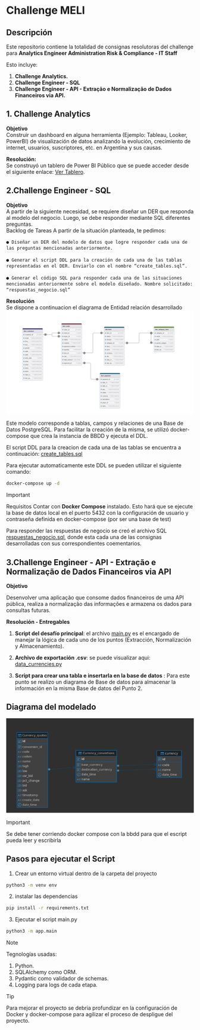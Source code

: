 
# Challenge MELI


## Descripción

Este repositorio contiene la totalidad de consignas resolutoras del challenge para **Analytics Engineer Administration Risk & Compliance - IT Staff**

Esto incluye: 

1. **Challenge Analytics.**
2. **Challenge Engineer - SQL** 
3. **Challenge Engineer - API - Extração e Normalização de Dados Financeiros via API.**


## 1. Challenge Analytics
**Objetivo**  
Construir un dashboard en alguna herramienta (Ejemplo: Tableau, Looker, PowerBI) de visualización de datos analizando la evolución, crecimiento de internet, usuarios, suscriptores, etc. en Argentina y sus causas.  

**Resolución:**  
Se construyó un tablero de Power BI Público que se puede acceder desde el siguiente enlace: [Ver Tablero](https://app.powerbi.com/view?r=eyJrIjoiZWRkYjJlMDgtZjA1NS00ODY2LWJkMzUtYjZiMzQ4Mjg4OGMzIiwidCI6Ijg1NzhhMzVmLTQ2MTEtNGNhNC04Y2NiLWFkNzhmYmJiNTdmZCIsImMiOjR9).


## 2.Challenge Engineer - SQL
**Objetivo**  
A partir de la siguiente necesidad, se requiere diseñar un DER que responda al modelo del negocio. Luego, se debe responder mediante SQL diferentes preguntas.     
Backlog de Tareas
A partir de la situación planteada, te pedimos: 

    ● Diseñar un DER del modelo de datos que logre responder cada una de las preguntas mencionadas anteriormente. 

    ● Generar el script DDL para la creación de cada una de las tablas representadas en el DER. Enviarlo con el nombre “create_tables.sql”. 

    ● Generar el código SQL para responder cada una de las situaciones mencionadas anteriormente sobre el modelo diseñado. Nombre solicitado: “respuestas_negocio.sql”

**Resolución**  
Se dispone a continuacion el diagrama de Entidad relación desarrollado 
![Diagrama de entidad relacion](/images/DER_SQL.png)

Este modelo corresponde a tablas, campos y relaciones de una Base de Datos PostgreSQL. Para facilitar la creación de la misma, se utilizó docker-compose que crea la instancia de BBDD y ejecuta el DDL. 


El script DDL para la creacion de cada una de las tablas se encuentra a continuación: 
[create_tables.sql](/database/create_tables.sql)

Para ejecutar automaticamente este DDL se pueden utilizar el siguiente comando: 


```bash 
docker-compose up -d
```
> [!IMPORTANT]
> Requisitos
> Contar con **Docker Compose** instalado.
> Esto hará que se ejecute la base de datos local en el puerto 5432 con la configuración de usuario y contraseña definida en docker-compose (por ser una base de test)

Para responder las respuestas de negocio se creó el archivo SQL [respuestas_negocio.sql](/database/respuestas_negocio.sql), donde esta cada una de las consignas desarrolladas con sus correspondientes coementarios. 


## 3.Challenge Engineer - API - Extração e Normalização de Dados Financeiros via API   
**Objetivo** 

Desenvolver uma aplicação que consome dados financeiros de uma API pública, realiza a normalização das informações e armazena os dados para consultas futuras.

**Resolución - Entregables**

1. **Script del desafío principal**: el archivo [main.py](/app/main.py) es el encargado de manejar la lógica de cada uno de los puntos (Extracción, Normalización y Almacenamiento).

2. **Archivo de exportación .csv**: se puede visualizar aqui:  [data_currencies.py](currency_quotes.csv)
3. **Script para crear una tabla e insertarla en la base de datos** : Para este punto se realizo un diagrama de Base de datos para almacenar la información en la misma Base de datos del Punto 2. 

## **Diagrama del modelado**  
![Diagrama de entidad relacion](/images/DER_API.png)


> [!IMPORTANT]
> Se debe tener corriendo docker compose con la bbdd para que el escript pueda leer y escribirla


## Pasos para ejecutar el Script 

1. Crear un entorno virtual  dentro de la carpeta del proyecto
```bash 
python3 -m venv env
```
2. instalar las dependencias 
```bash 
pip install -r requirements.txt 
```
3. Ejecutar el script main.py
```bash 
python3 -m app.main
```
> [!NOTE]
> Tegnologías usadas:
> 1. Python.
> 2. SQLAlchemy como ORM.
> 3. Pydantic como validador de schemas.
> 4. Logging para logs de cada etapa.


> [!TIP]
> Para mejorar el proyecto se debria profundizar en la configuración de Docker y docker-compose para agilizar el proceso de despligue del proyecto.